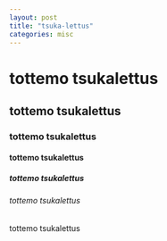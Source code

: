```yaml
---
layout: post
title: "tsuka-lettus"
categories: misc
---
```

# tottemo tsukalettus
## tottemo tsukalettus
### tottemo tsukalettus
#### tottemo tsukalettus
##### tottemo tsukalettus
###### tottemo tsukalettus
tottemo tsukalettus

